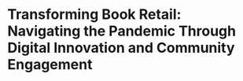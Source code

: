 # Transforming Book Retail: Navigating the Pandemic Through Digital Innovation and Community Engagement
 
